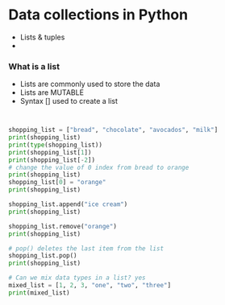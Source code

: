 # Data collections in Python

- Lists & tuples
- 

### What is a list 
- Lists are commonly used to store the data
- Lists are MUTABLE 
- Syntax [] used to create a list

```python


shopping_list = ["bread", "chocolate", "avocados", "milk"]
print(shopping_list)
print(type(shopping_list))
print(shopping_list[1])
print(shopping_list[-2])
# change the value of 0 index from bread to orange
print(shopping_list)
shopping_list[0] = "orange"
print(shopping_list)

shopping_list.append("ice cream")
print(shopping_list)

shopping_list.remove("orange")
print(shopping_list)

# pop() deletes the last item from the list
shopping_list.pop()
print(shopping_list)

# Can we mix data types in a list? yes
mixed_list = [1, 2, 3, "one", "two", "three"]
print(mixed_list)
```